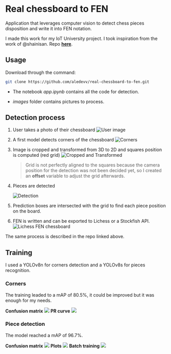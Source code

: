 # Real chessboard to FEN
Application that leverages computer vision to detect chess pieces disposition and write it into FEN notation.

I made this work for my IoT University project.
I took inspiration from the work of @shainisan. Repo **[here](https://github.com/shainisan/real-life-chess-vision?ref=blog.roboflow.com)**.

## Usage
Download through the command:
```bash
git clone https://github.com/aledevv/real-chessboard-to-fen.git
```

- The notebook _app.ipynb_ contains all the code for detection. 

- _images_ folder contains pictures to process.

## Detection process
1. User takes a photo of their chessboard
    ![User image](assets/photo.jpeg)
2. A first model detects corners of the chessboard
    ![Corners](assets/corners.png)
3. Image is cropped and transformed from 3D to 2D and squares position is computed (red grid)
    ![Cropped and Transformed](assets/transformed.jpg)
    > Grid is not perfectly aligned to the squares because the camera position for the detection was not been decided yet, so I created an __offset__ variable to adjust the grid afterwards.
4. Pieces are detected

    ![Detection](assets/detection.png)
5. Prediction boxes are intersected with the grid to find each piece position on the board.
6. FEN is written and can be exported to Lichess or a Stockfish API.
    ![Lichess FEN chessboard](assets/lichess_fen.png)

The same process is described in the repo linked above.

## Training
I used a YOLOv8n for corners detection and a YOLOv8s for pieces recognition.
### Corners
The training leaded to a mAP of 80.5%, it could be improved but it was enough for my needs.

**Confusion matrix**
![](assets/training/corners/conf_matrix.png)
**PR curve**
![](assets/training/corners/pr_curve.png)

### Piece detection
The model reached a mAP of 96.7%.

**Confusion matrix**
![](assets/training/pieces/confusion_matrix.png)
**Plots**
![](assets/training/pieces/plots.png)
**Batch training**
![](assets/training/pieces/batch_test.jpeg)
